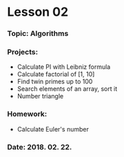 # Lesson 02

### Topic: Algorithms

### Projects:
- Calculate PI with Leibniz formula
- Calculate factorial of [1, 10]
- Find twin primes up to 100
- Search elements of an array, sort it
- Number triangle

### Homework:
- Calculate Euler's number

### Date: 2018. 02. 22.